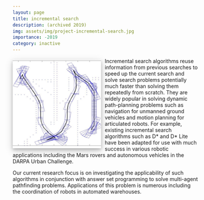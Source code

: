 ```yaml
---
layout: page
title: incremental search
description: (archived 2019)
img: assets/img/project-incremental-search.jpg
importance: -2019
category: inactive
---
```


<img style="float: left; margin: 5px 10px 5px 0px; width: 240px; box-shadow: 0 4px 8px 0 rgba(0, 0, 0, 0.2), 0 6px 20px 0 rgba(0, 0, 0, 0.19);" src="/assets/img/project-incremental-search.jpg">
Incremental search algorithms reuse information from previous searches to speed up the current search and solve search problems potentially much faster than solving them repeatedly from scratch. They are widely popular in solving dynamic path-planning problems such as navigation for unmanned ground vehicles and motion planning for articulated robots. For example, existing incremental search algorithms such as D* and D* Lite have been adapted for use with much success in various robotic applications including the Mars rovers and autonomous vehicles in the DARPA Urban Challenge.

Our current research focus is on investigating the applicability of such algorithms in conjunction with answer set programming to solve multi-agent pathfinding problems. Applications of this problem is numerous including the coordination of robots in automated warehouses.



